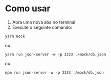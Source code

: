 # Como usar

1. Abra uma nova aba no terminal
2. Execute o seguinte comando:

  ```
  yarn mock
  ```

  ou

  ```
  yarn run json-server -w -p 3333 ./mock/db.json
  ```
  ou
  
  ```
  npm run json-server -w -p 3333 ./mock/db.json
  ```